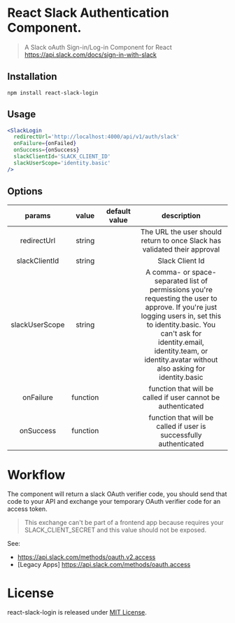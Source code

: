 # React Slack Authentication Component.

> A Slack oAuth Sign-in/Log-in Component for React
> https://api.slack.com/docs/sign-in-with-slack

## Installation

`npm install react-slack-login`

## Usage

```jsx harmony
<SlackLogin
  redirectUrl='http://localhost:4000/api/v1/auth/slack'
  onFailure={onFailed}
  onSuccess={onSuccess}
  slackClientId='SLACK_CLIENT_ID'
  slackUserScope='identity.basic'
/>
```

## Options

|     params     |  value   | default value |                                                                                                                          description                                                                                                                           |
| :------------: | :------: | :-----------: | :------------------------------------------------------------------------------------------------------------------------------------------------------------------------------------------------------------------------------------------------------------: |
|  redirectUrl   |  string  |               |                                                                                           The URL the user should return to once Slack has validated their approval                                                                                            |
| slackClientId  |  string  |               |                                                                                                                        Slack Client Id                                                                                                                         |
| slackUserScope |  string  |               | A comma- or space-separated list of permissions you're requesting the user to approve. If you're just logging users in, set this to identity.basic. You can't ask for identity.email, identity.team, or identity.avatar without also asking for identity.basic |
|   onFailure    | function |               |                                                                                                  function that will be called if user cannot be authenticated                                                                                                  |
|   onSuccess    | function |               |                                                                                               function that will be called if user is successfully authenticated                                                                                               |

# Workflow

The component will return a slack OAuth verifier code, you should send that code to your API and exchange your temporary OAuth verifier code for an access token.

> This exchange can't be part of a frontend app because requires your SLACK_CLIENT_SECRET and this value should not be exposed.

See:

- https://api.slack.com/methods/oauth.v2.access
- [Legacy Apps] https://api.slack.com/methods/oauth.access

# License

react-slack-login is released under [MIT License](https://opensource.org/licenses/MIT).

